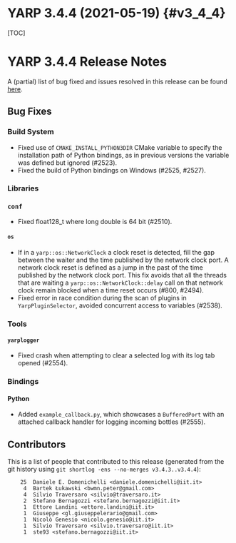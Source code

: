 YARP 3.4.4 (2021-05-19)                                                {#v3_4_4}
=======================

[TOC]

YARP 3.4.4 Release Notes
========================


A (partial) list of bug fixed and issues resolved in this release can be found
[here](https://github.com/robotology/yarp/issues?q=label%3A%22Fixed+in%3A+YARP+v3.4.4%22).


Bug Fixes
---------

### Build System

* Fixed use of `CMAKE_INSTALL_PYTHON3DIR` CMake variable to specify the
  installation path of Python bindings, as in previous versions the variable
  was defined but ignored (#2523).
* Fixed the build of Python bindings on Windows (#2525, #2527).


### Libraries

### `conf`

* Fixed float128_t where long double is 64 bit (#2510).

#### `os`

* If in a `yarp::os::NetworkClock` a clock reset is detected, fill the gap
  between the waiter and the time published by the network clock port.
  A network clock reset is defined as a jump in the past of the time published
  by the network clock port.
  This fix avoids that all the threads that are waiting a
  `yarp::os::NetworkClock::delay` call on that network clock remain blocked when
  a time reset occurs  (#800, #2494).
* Fixed error in race condition during the scan of plugins in
  `YarpPluginSelector`, avoided concurrent access to variables (#2538).


### Tools

#### `yarplogger`

* Fixed crash when attempting to clear a selected log with its log tab opened
  (#2554).


### Bindings

#### Python

* Added `example_callback.py`, which showcases a `BufferedPort` with an attached
  callback handler for logging incoming bottles (#2555).

Contributors
------------

This is a list of people that contributed to this release (generated from the
git history using `git shortlog -ens --no-merges v3.4.3..v3.4.4`):

```
    25	Daniele E. Domenichelli <daniele.domenichelli@iit.it>
     4	Bartek Łukawski <bwmn.peter@gmail.com>
     4	Silvio Traversaro <silvio@traversaro.it>
     2	Stefano Bernagozzi <stefano.bernagozzi@iit.it>
     1	Ettore Landini <ettore.landini@iit.it>
     1	Giuseppe <gl.giuseppelerario@gmail.com>
     1	Nicolò Genesio <nicolo.genesio@iit.it>
     1	Silvio Traversaro <silvio.traversaro@iit.it>
     1	ste93 <stefano.bernagozzi@iit.it>
```
